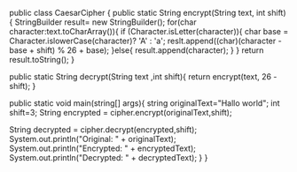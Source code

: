 public class CaesarCipher {
public static String encrypt(String text, int shift){
StringBuilder result= new StringBuilder();
for(char character:text.toCharArray()){
if (Character.isLetter(character)){
char base = Character.islowerCase(character)? 'A' : 'a';
reslt.append((char)(character - base + shift) % 26 + base);
}else{
result.append(character);
}
}
return result.toString();
}

public static String decrypt(String text ,int shift){
return encrypt(text, 26 -shift);
}

public static void main(string[] args){
string originalText="Hallo world";
int shift=3;
String encrypted = cipher.encrypt(originalText,shift);

String decrypted = cipher.decrypt(encrypted,shift);
System.out.println("Original: " + originalText);
System.out.println("Encrypted: " + encryptedText);
System.out.println("Decrypted: " + decryptedText);
}
}
